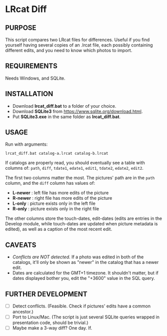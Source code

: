 # LRcat Diff

## PURPOSE

This script compares two LRcat files for differences. Useful if you find yourself having several copies of an .lrcat file, each possibly containing different edits, and you need to know which photos to import.

## REQUIREMENTS

Needs Windows, and SQLite.

## INSTALLATION

* Download **lrcat_diff.bat** to a folder of your choice.
* Download **SQLite3** from https://www.sqlite.org/download.html.
* Put **SQLite3.exe** in the same folder as **lrcat_diff.bat**.

## USAGE

Run with arguments:

`lrcat_diff.bat catalog-a.lrcat catalog-b.lrcat`

If catalogs are properly read, you should eventually see a table with columns of: `path`, `diff`, `tdate1`, `edate1`, `edit1`, `tdate2`, `edate2`, `edit2`.

The first two columns matter the most. The pictures' path are in the `path` column, and the `diff` column has values of:

* **L-newer** : left file has more edits of the picture
* **R-newer** : right file has more edits of the picture
* **L-only** : picture exists only in the left file
* **R-only** : picture exists only in the right file

The other columns store the touch-dates, edit-dates (edits are entries in the Develop module, while touch-dates are updated when picture metadata is edited), as well as a caption of the most recent edit.

## CAVEATS

* *Conflicts are NOT detected.* If a photo was edited in both of the catalogs, it'll only be shown as "newer" in the catalog that has a newer edit.
* Dates are calculated for the GMT+1 timezone. It shouldn't matter, but if dates displayed bother you, edit the "+3600" value in the SQL query.

## FURTHER DEVELOPMENT

- [ ] Detect conflicts. (Feasible. Check if pictures' edits have a common ancestor.)
- [ ] Port to Linux/Mac. (The script is just several SQLite queries wrapped in presentation code, should be trivial.)
- [ ] Maybe make a 3-way diff? One day. If.
